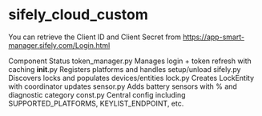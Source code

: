 # sifely_cloud_custom

You can retrieve the Client ID and Client Secret from
https://app-smart-manager.sifely.com/Login.html


Component	Status
token_manager.py	Manages login + token refresh with caching
__init__.py	Registers platforms and handles setup/unload
sifely.py	Discovers locks and populates devices/entities
lock.py	Creates LockEntity with coordinator updates
sensor.py	Adds battery sensors with % and diagnostic category
const.py	Central config including SUPPORTED_PLATFORMS, KEYLIST_ENDPOINT, etc.

